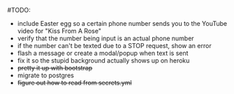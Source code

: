 #TODO:

* include Easter egg so a certain phone number sends you to the YouTube video for "Kiss From A Rose"<br>
* verify that the number being input is an actual phone number<br>
* if the number can't be texted due to a STOP request, show an error<br>
* flash a message or create a modal/popup when text is sent<br>
* fix it so the stupid background actually shows up on heroku<br>
* ~~pretty it up with bootstrap~~<br>
* migrate to postgres<br>
* ~~figure out how to read from secrets.yml~~<br>